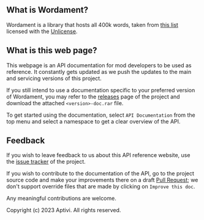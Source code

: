 ## What is Wordament?

Wordament is a library that hosts all 400k words, taken from [this list](https://github.com/dwyl/english-words) licensed with the [Unlicense](https://github.com/dwyl/english-words/blob/master/LICENSE.md).

## What is this web page?
 
This webpage is an API documentation for mod developers to be used as reference. It constantly gets updated as we push the updates to the main and servicing versions of this project.

If you still intend to use a documentation specific to your preferred version of Wordament, you may refer to the [releases](https://github.com/Aptivi/Wordament/releases) page of the project and download the attached `<version>-doc.rar` file.

To get started using the documentation, select `API Documentation` from the top menu and select a namespace to get a clear overview of the API.

## Feedback

If you wish to leave feedback to us about this API reference website, use the [issue tracker](https://github.com/Aptivi/Wordament/issues) of the project.

If you wish to contribute to the documentation of the API, go to the project source code and make your improvements there on a draft [Pull Request](https://github.com/Aptivi/Wordament/pulls); we don't support override files that are made by clicking on `Improve this doc`.

Any meaningful contributions are welcome.

Copyright (c) 2023 Aptivi. All rights reserved.